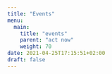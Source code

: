 ```yaml
---
title: "Events"
menu:
  main:
    title: "events"
    parent: "act now"
    weight: 70
date: 2021-04-25T17:15:51+02:00
draft: false
---
```



